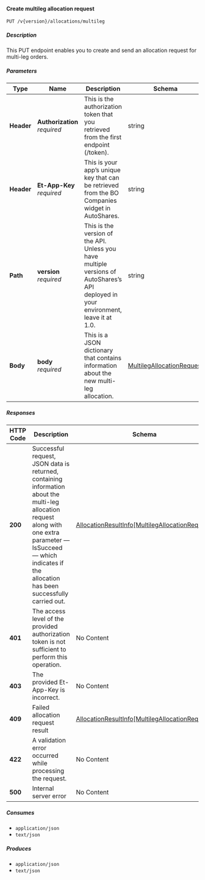 
<a name="allocations_allocate"></a>
#### Create multileg allocation request
```
PUT /v{version}/allocations/multileg
```


##### Description
This PUT endpoint enables you to create and send an allocation request for multi-leg orders.‌


##### Parameters

|Type|Name|Description|Schema|Default|
|---|---|---|---|---|
|**Header**|**Authorization**  <br>*required*|This is the authorization token that you retrieved from the first endpoint (/token).|string||
|**Header**|**Et-App-Key**  <br>*required*|This is your app’s unique key that can be retrieved from the BO Companies widget in AutoShares.|string||
|**Path**|**version**  <br>*required*|This is the version of the API. Unless you have multiple versions of AutoShares’s API deployed in your environment, leave it at 1.0.|string|`"1"`|
|**Body**|**body**  <br>*required*|This is a JSON dictionary that contains information about the new multi-leg allocation.|[MultilegAllocationRequest](#multilegallocationrequest)||


##### Responses

|HTTP Code|Description|Schema|
|---|---|---|
|**200**|Successful request, JSON data is returned, containing information about the multi-leg allocation request along with one extra parameter — IsSucceed — which indicates if the allocation has been successfully carried out.|[AllocationResultInfo[MultilegAllocationRequest]](#allocationresultinfo-multilegallocationrequest)|
|**401**|The access level of the provided authorization token is not sufficient to perform this operation.|No Content|
|**403**|The provided Et-App-Key is incorrect.|No Content|
|**409**|Failed allocation request result|[AllocationResultInfo[MultilegAllocationRequest]](#allocationresultinfo-multilegallocationrequest)|
|**422**|A validation error occurred while processing the request.|No Content|
|**500**|Internal server error|No Content|


##### Consumes

* `application/json`
* `text/json`


##### Produces

* `application/json`
* `text/json`



